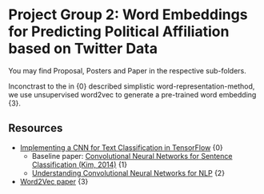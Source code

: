 # Project Group 2: Word Embeddings for Predicting Political Affiliation based on Twitter Data

You may find Proposal, Posters and Paper in the respective sub-folders.

Inconctrast to the in {0} described simplistic word-representation-method, we use unsupervised word2vec to generate a pre-trained word embedding {3}.

## Resources

- [Implementing a CNN for Text Classification in TensorFlow](http://www.wildml.com/2015/12/implementing-a-cnn-for-text-classification-in-tensorflow/) {0}
	- Baseline paper: [Convolutional Neural Networks for Sentence Classification (Kim, 2014)](https://arxiv.org/abs/1408.5882) {1}
	- [Understanding Convolutional Neural Networks for NLP](http://www.wildml.com/2015/11/understanding-convolutional-neural-networks-for-nlp/) {2}
- [Word2Vec paper](https://arxiv.org/abs/1301.3781) {3}
